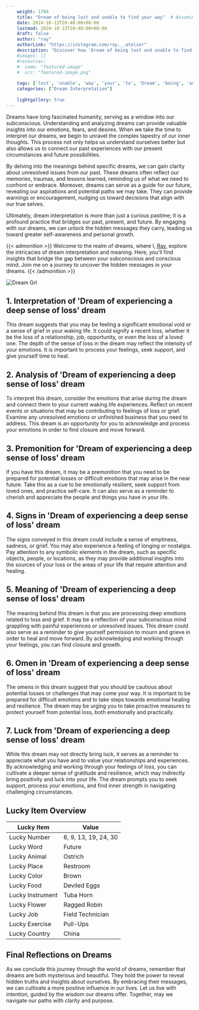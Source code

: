 ```yaml
---
    weight: 1704
    title: "Dream of being lost and unable to find your way"  # Assuming 'title' column exists
    date: 2024-10-13T20:40:00+08:00
    lastmod: 2024-10-13T20:40:00+08:00
    draft: false
    author: "ray"
    authorLink: "https://instagram.com/ray._.atelier"
    description: "Discover how 'Dream of being lost and unable to find your way' can interpret your future and uncover its significant meanings in your life."
    #images: []
    #resources:
    #- name: "featured-image"
    #  src: "featured-image.png"
    
    tags: ['lost', 'unable', 'way', 'your', 'to', 'Dream', 'being', 'and', 'of', 'find']
    categories: ["Dream Interpretation"]
    
    lightgallery: true
---
```

    
Dreams have long fascinated humanity, serving as a window into our subconscious. Understanding and analyzing dreams can provide valuable insights into our emotions, fears, and desires. When we take the time to interpret our dreams, we begin to unravel the complex tapestry of our inner thoughts. This process not only helps us understand ourselves better but also allows us to connect our past experiences with our present circumstances and future possibilities.

By delving into the meanings behind specific dreams, we can gain clarity about unresolved issues from our past. These dreams often reflect our memories, traumas, and lessons learned, reminding us of what we need to confront or embrace. Moreover, dreams can serve as a guide for our future, revealing our aspirations and potential paths we may take. They can provide warnings or encouragement, nudging us toward decisions that align with our true selves.

Ultimately, dream interpretation is more than just a curious pastime; it is a profound practice that bridges our past, present, and future. By engaging with our dreams, we can unlock the hidden messages they carry, leading us toward greater self-awareness and personal growth.

{{< admonition >}}
Welcome to the realm of dreams, where I, [Ray](https://instagram.com/ray._.atelier), explore the intricacies of dream interpretation and meaning. Here, you’ll find insights that bridge the gap between your subconscious and conscious mind. Join me on a journey to uncover the hidden messages in your dreams.
{{< /admonition >}}

![Dream Grl](https://cdn.pixabay.com/photo/2017/11/02/03/35/gothic-2910057_1280.jpg "Dream Grl")

## 1. Interpretation of 'Dream of experiencing a deep sense of loss' dream

This dream suggests that you may be feeling a significant emotional void or a sense of grief in your waking life. It could signify a recent loss, whether it be the loss of a relationship, job, opportunity, or even the loss of a loved one. The depth of the sense of loss in the dream may reflect the intensity of your emotions. It is important to process your feelings, seek support, and give yourself time to heal.

## 2. Analysis of 'Dream of experiencing a deep sense of loss' dream

To interpret this dream, consider the emotions that arise during the dream and connect them to your current waking life experiences. Reflect on recent events or situations that may be contributing to feelings of loss or grief. Examine any unresolved emotions or unfinished business that you need to address. This dream is an opportunity for you to acknowledge and process your emotions in order to find closure and move forward.

## 3. Premonition for 'Dream of experiencing a deep sense of loss' dream

If you have this dream, it may be a premonition that you need to be prepared for potential losses or difficult emotions that may arise in the near future. Take this as a cue to be emotionally resilient, seek support from loved ones, and practice self-care. It can also serve as a reminder to cherish and appreciate the people and things you have in your life.

## 4. Signs in 'Dream of experiencing a deep sense of loss' dream

The signs conveyed in this dream could include a sense of emptiness, sadness, or grief. You may also experience a feeling of longing or nostalgia. Pay attention to any symbolic elements in the dream, such as specific objects, people, or locations, as they may provide additional insights into the sources of your loss or the areas of your life that require attention and healing.

## 5. Meaning of 'Dream of experiencing a deep sense of loss' dream

The meaning behind this dream is that you are processing deep emotions related to loss and grief. It may be a reflection of your subconscious mind grappling with painful experiences or unresolved issues. This dream could also serve as a reminder to give yourself permission to mourn and grieve in order to heal and move forward. By acknowledging and working through your feelings, you can find closure and growth.

## 6. Omen in 'Dream of experiencing a deep sense of loss' dream

The omens in this dream suggest that you should be cautious about potential losses or challenges that may come your way. It is important to be prepared for difficult emotions and to take steps towards emotional healing and resilience. The dream may be urging you to take proactive measures to protect yourself from potential loss, both emotionally and practically.

## 7. Luck from 'Dream of experiencing a deep sense of loss' dream

While this dream may not directly bring luck, it serves as a reminder to appreciate what you have and to value your relationships and experiences. By acknowledging and working through your feelings of loss, you can cultivate a deeper sense of gratitude and resilience, which may indirectly bring positivity and luck into your life. The dream prompts you to seek support, process your emotions, and find inner strength in navigating challenging circumstances.

## Lucky Item Overview
| Lucky Item          | Value              |
|---------------|--------------------|
| Lucky Number        | 6, 9, 13, 19, 24, 30  |
| Lucky Word          | Future |
| Lucky Animal        | Ostrich |
| Lucky Place         | Restroom     |
| Lucky Color         | Brown     |
| Lucky Food          | Deviled Eggs      |
| Lucky Instrument    | Tuba Horn |
| Lucky Flower        | Ragged Robin    |
| Lucky Job           | Field Technician       |
| Lucky Exercise      | Pull-Ups  |
| Lucky Country       | China    |


##  Final Reflections on Dreams

As we conclude this journey through the world of dreams, remember that dreams are both mysterious and beautiful. They hold the power to reveal hidden truths and insights about ourselves. By embracing their messages, we can cultivate a more positive influence in our lives. Let us live with intention, guided by the wisdom our dreams offer. Together, may we navigate our paths with clarity and purpose.
